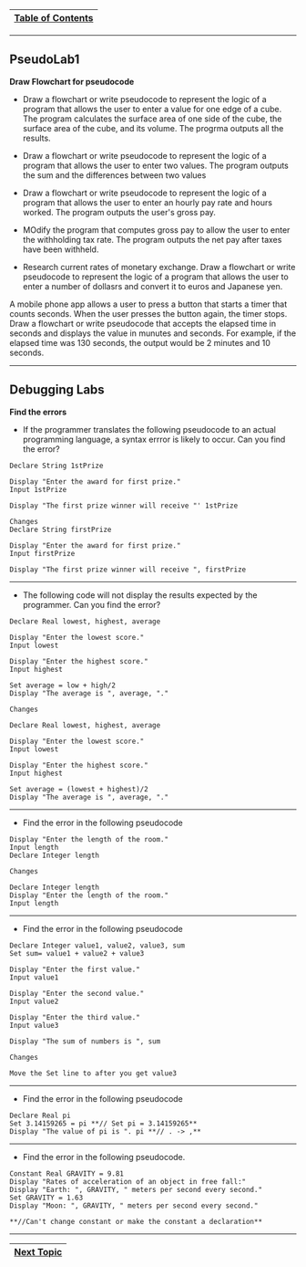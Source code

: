 |[Table of Contents](/00-Table-of-Contents.md)|
|---|

---

## PseudoLab1

**Draw Flowchart for pseudocode**

* Draw a flowchart or write pseudocode to represent the logic of a program that allows the user to enter a value for one edge of a cube. The program calculates the surface area of one side of the cube, the surface area of the cube, and its volume.  The progrma outputs all the results.

* Draw a flowchart or write pseudocode to represent the logic of a program that allows the user to enter two values.  The program outputs the sum and the differences between two values

* Draw a flowchart or write pseudocode to represent the logic of a program that allows the user to enter an hourly pay rate and hours worked.  The program outputs the user's gross pay.

* MOdify the program that computes gross pay to allow the user to enter the withholding tax rate.  The program outputs the net pay after taxes have been withheld.

* Research current rates of monetary exchange.  Draw a flowchart or write pseudocode to represent the logic of a program that allows the user to enter a number of dollasrs and convert it to euros and Japanese yen.

A mobile phone app allows a user to press a button that starts a timer that counts seconds.  When the user presses the button again, the timer stops.  Draw a flowchart or write pseudocode that accepts the elapsed time in seconds and displays the value in munutes and seconds.  For example, if the elapsed time was 130 seconds, the output would be 2 minutes and 10 seconds.

---

## Debugging Labs

**Find the errors**

* If the programmer translates the following pseudocode to an actual programming language, a syntax errror is likely to occur.  Can you find the error?

```
Declare String 1stPrize

Display "Enter the award for first prize."
Input 1stPrize

Display "The first prize winner will receive "' 1stPrize
```
```
Changes
Declare String firstPrize

Display "Enter the award for first prize."
Input firstPrize

Display "The first prize winner will receive ", firstPrize
```
---

* The following code will not display the results expected by the programmer.  Can you find the error?

```
Declare Real lowest, highest, average

Display "Enter the lowest score."
Input lowest

Display "Enter the highest score."
Input highest

Set average = low + high/2
Display "The average is ", average, "."

Changes

Declare Real lowest, highest, average

Display "Enter the lowest score."
Input lowest

Display "Enter the highest score."
Input highest

Set average = (lowest + highest)/2
Display "The average is ", average, "."

```

---

* Find the error in the following pseudocode

```
Display "Enter the length of the room."
Input length 
Declare Integer length

Changes

Declare Integer length
Display "Enter the length of the room."
Input length 

```

---

* Find the error in the following pseudocode

```
Declare Integer value1, value2, value3, sum
Set sum= value1 + value2 + value3

Display "Enter the first value."
Input value1

Display "Enter the second value."
Input value2

Display "Enter the third value."
Input value3

Display "The sum of numbers is ", sum

Changes

Move the Set line to after you get value3

```

---

* Find the error in the following pseudocode

```
Declare Real pi
Set 3.14159265 = pi **// Set pi = 3.14159265**
Display "The value of pi is ". pi **// . -> ,**

```

---

* Find the error in the following pseudocode.

```
Constant Real GRAVITY = 9.81
Display "Rates of acceleration of an object in free fall:"  
Display "Earth: ", GRAVITY, " meters per second every second."
Set GRAVITY = 1.63
Display "Moon: ", GRAVITY, " meters per second every second."

**//Can't change constant or make the constant a declaration**
```

---

|[Next Topic](/01_pseudocode/02_pseudocode.md)|
|---|
